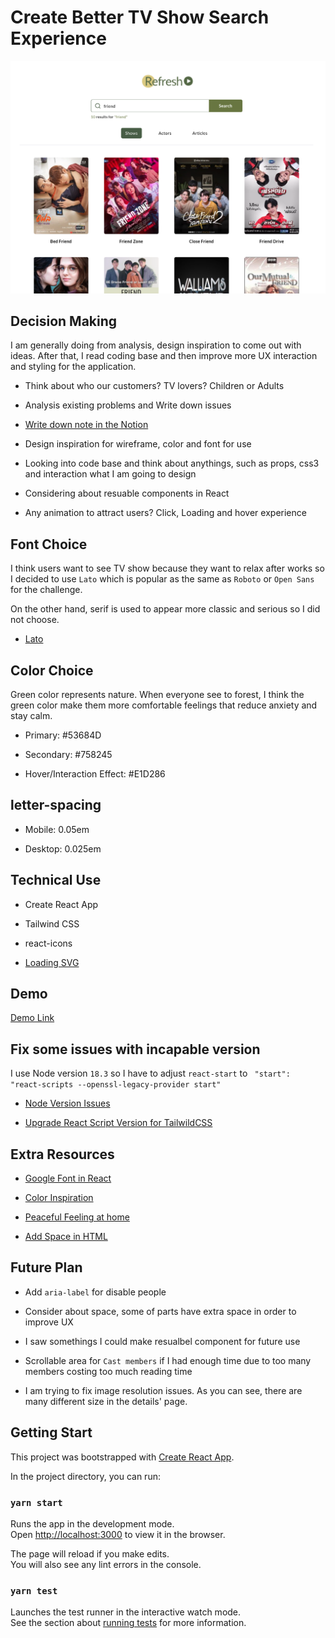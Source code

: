 # Create Better TV Show Search Experience

![Design TV Show Search Experience](./public/preview.png)

## Decision Making

I am generally doing from analysis, design inspiration to come out with ideas. After that, I read coding base and then improve more UX interaction and styling for the application.

- Think about who our customers? TV lovers? Children or Adults

- Analysis existing problems and Write down issues

- [Write down note in the Notion](https://www.notion.so/jaylinxr/Note-Improve-better-TV-Show-App-0ded821918104e7382ba424e27f58027)

- Design inspiration for wireframe, color and font for use

- Looking into code base and think about anythings, such as props, css3 and interaction what I am going to design

- Considering about resuable components in React

- Any animation to attract users? Click, Loading and hover experience

## Font Choice

I think users want to see TV show because they want to relax after works so I decided to use `Lato` which is popular as the same as `Roboto` or `Open Sans` for the challenge.

On the other hand, serif is used to appear more classic and serious so I did not choose.

- [Lato](https://fonts.google.com/specimen/Lato)

## Color Choice

Green color represents nature. When everyone see to forest, I think the green color make them more comfortable feelings that reduce anxiety and stay calm.

- Primary: #53684D

- Secondary: #758245

- Hover/Interaction Effect: #E1D286

## letter-spacing

- Mobile: 0.05em

- Desktop: 0.025em

## Technical Use

- Create React App

- Tailwind CSS

- react-icons

- [Loading SVG](https://loading.io/)

## Demo

[Demo Link](https://refresh-db.vercel.app)

## Fix some issues with incapable version

I use Node version `18.3` so I have to adjust `react-start` to ` "start": "react-scripts --openssl-legacy-provider start"`

- [Node Version Issues](https://stackoverflow.com/questions/69692842/error-message-error0308010cdigital-envelope-routinesunsupported)

- [Upgrade React Script Version for TailwildCSS](https://stackoverflow.com/questions/64557697/tailwindcss-not-working-in-create-react-app)

## Extra Resources

- [Google Font in React](https://www.positronx.io/react-js-include-custom-fonts-google-fonts-tutorial/)

- [Color Inspiration](https://timesofindia.indiatimes.com/life-style/health-fitness/de-stress/7-relaxing-colors-and-how-they-affect-your-mood/articleshow/46946305.cms)

- [Peaceful Feeling at home](https://www.linkedin.com/pulse/7-peaceful-interior-colors-reduce-stress-cristina-baptista/)

- [Add Space in HTML](https://www.teachucomp.com/add-space-in-html-tutorial/#:~:text=Since%20there%20is%20no%20blank,five%20times%20between%20the%20words.)

## Future Plan

- Add `aria-label` for disable people

- Consider about space, some of parts have extra space in order to improve UX

- I saw somethings I could make resualbel component for future use

- Scrollable area for `Cast members` if I had enough time due to too many members costing too much reading time

- I am trying to fix image resolution issues. As you can see, there are many different size in the details' page.

## Getting Start

This project was bootstrapped with [Create React App](https://github.com/facebook/create-react-app).

In the project directory, you can run:

### `yarn start`

Runs the app in the development mode.\
Open [http://localhost:3000](http://localhost:3000) to view it in the browser.

The page will reload if you make edits.\
You will also see any lint errors in the console.

### `yarn test`

Launches the test runner in the interactive watch mode.\
See the section about [running tests](https://facebook.github.io/create-react-app/docs/running-tests) for more information.
